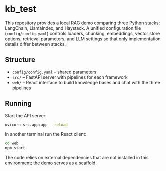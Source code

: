 # kb_test

This repository provides a local RAG demo comparing three Python stacks: LangChain, LlamaIndex, and Haystack. A unified configuration file (`config/config.yaml`) controls loaders, chunking, embeddings, vector store options, retrieval parameters, and LLM settings so that only implementation details differ between stacks.

## Structure

- `config/config.yaml` – shared parameters
- `src/` – FastAPI server with pipelines for each framework
- `web/` – React interface to build knowledge bases and chat with the three pipelines

## Running

Start the API server:

```bash
uvicorn src.app:app --reload
```

In another terminal run the React client:

```bash
cd web
npm start
```

The code relies on external dependencies that are not installed in this environment; the demo serves as a scaffold.

